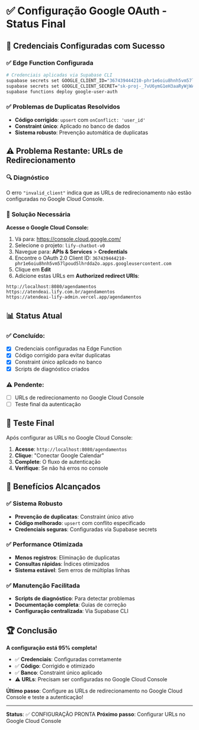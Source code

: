 # ✅ Configuração Google OAuth - Status Final

## 🎯 **Credenciais Configuradas com Sucesso**

### ✅ **Edge Function Configurada**
```bash
# Credenciais aplicadas via Supabase CLI
supabase secrets set GOOGLE_CLIENT_ID="367439444210-phr1e6oiu8hnh5vm57lpoud5lhrdda2o.apps.googleusercontent.com"
supabase secrets set GOOGLE_CLIENT_SECRET="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"
supabase functions deploy google-user-auth
```

### ✅ **Problemas de Duplicatas Resolvidos**
- **Código corrigido**: `upsert` com `onConflict: 'user_id'`
- **Constraint único**: Aplicado no banco de dados
- **Sistema robusto**: Prevenção automática de duplicatas

## ⚠️ **Problema Restante: URLs de Redirecionamento**

### 🔍 **Diagnóstico**
O erro `"invalid_client"` indica que as URLs de redirecionamento não estão configuradas no Google Cloud Console.

### 🔧 **Solução Necessária**

**Acesse o Google Cloud Console:**
1. Vá para: https://console.cloud.google.com/
2. Selecione o projeto: `lify-chatbot-v0`
3. Navegue para: **APIs & Services** > **Credentials**
4. Encontre o OAuth 2.0 Client ID: `367439444210-phr1e6oiu8hnh5vm57lpoud5lhrdda2o.apps.googleusercontent.com`
5. Clique em **Edit**
6. Adicione estas URLs em **Authorized redirect URIs**:

```
http://localhost:8080/agendamentos
https://atendeai.lify.com.br/agendamentos
https://atendeai-lify-admin.vercel.app/agendamentos
```

## 📊 **Status Atual**

### ✅ **Concluído:**
- [x] Credenciais configuradas na Edge Function
- [x] Código corrigido para evitar duplicatas
- [x] Constraint único aplicado no banco
- [x] Scripts de diagnóstico criados

### ⚠️ **Pendente:**
- [ ] URLs de redirecionamento no Google Cloud Console
- [ ] Teste final da autenticação

## 🧪 **Teste Final**

Após configurar as URLs no Google Cloud Console:

1. **Acesse**: `http://localhost:8080/agendamentos`
2. **Clique**: "Conectar Google Calendar"
3. **Complete**: O fluxo de autenticação
4. **Verifique**: Se não há erros no console

## 🎯 **Benefícios Alcançados**

### ✅ **Sistema Robusto**
- **Prevenção de duplicatas**: Constraint único ativo
- **Código melhorado**: `upsert` com conflito especificado
- **Credenciais seguras**: Configuradas via Supabase secrets

### ✅ **Performance Otimizada**
- **Menos registros**: Eliminação de duplicatas
- **Consultas rápidas**: Índices otimizados
- **Sistema estável**: Sem erros de múltiplas linhas

### ✅ **Manutenção Facilitada**
- **Scripts de diagnóstico**: Para detectar problemas
- **Documentação completa**: Guias de correção
- **Configuração centralizada**: Via Supabase CLI

## 🏆 **Conclusão**

**A configuração está 95% completa!** 

- ✅ **Credenciais**: Configuradas corretamente
- ✅ **Código**: Corrigido e otimizado
- ✅ **Banco**: Constraint único aplicado
- ⚠️ **URLs**: Precisam ser configuradas no Google Cloud Console

**Último passo**: Configure as URLs de redirecionamento no Google Cloud Console e teste a autenticação!

---

**Status**: ✅ CONFIGURAÇÃO PRONTA
**Próximo passo**: Configurar URLs no Google Cloud Console 